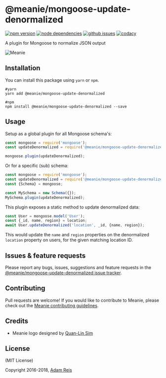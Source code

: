 # @meanie/mongoose-update-denormalized

[![npm version](https://img.shields.io/npm/v/@meanie/mongoose-update-denormalized.svg)](https://www.npmjs.com/package/@meanie/mongoose-update-denormalized)
[![node dependencies](https://david-dm.org/meanie/mongoose-update-denormalized.svg)](https://david-dm.org/meanie/mongoose-update-denormalized)
[![github issues](https://img.shields.io/github/issues/meanie/mongoose-update-denormalized.svg)](https://github.com/meanie/mongoose-update-denormalized/issues)
[![codacy](https://img.shields.io/codacy/400e8324a71d4410b9dc3980b5f8cdea.svg)](https://www.codacy.com/app/meanie/mongoose-update-denormalized)


A plugin for Mongoose to normalize JSON output

![Meanie](https://raw.githubusercontent.com/meanie/meanie/master/meanie-logo-full.png)

## Installation

You can install this package using `yarn` or `npm`.

```shell
#yarn
yarn add @meanie/mongoose-update-denormalized

#npm
npm install @meanie/mongoose-update-denormalized --save
```

## Usage

Setup as a global plugin for all Mongoose schema's:

```js
const mongoose = require('mongoose');
const updateDenormalized = require('@meanie/mongoose-update-denormalized');

mongoose.plugin(updateDenormalized);
```

Or for a specific (sub) schema:

```js
const mongoose = require('mongoose');
const updateDenormalized = require('@meanie/mongoose-update-denormalized');
const {Schema} = mongoose;

const MySchema = new Schema({});
MySchema.plugin(updateDenormalized);
```

This plugin exposes a static method to update denormalized data:

```js
const User = mongoose.model('User');
const {_id, name, region} = location;
await User.updateDenormalized('location', _id, {name, region});
```

This would update the `name` and `region` properties on the denormalized `location`
property on users, for the given matching location ID.

## Issues & feature requests

Please report any bugs, issues, suggestions and feature requests in the [@meanie/mongoose-update-denormalized issue tracker](https://github.com/meanie/mongoose-update-denormalized/issues).

## Contributing

Pull requests are welcome! If you would like to contribute to Meanie, please check out the [Meanie contributing guidelines](https://github.com/meanie/meanie/blob/master/CONTRIBUTING.md).

## Credits

* Meanie logo designed by [Quan-Lin Sim](mailto:quan.lin.sim+meanie@gmail.com)

## License
(MIT License)

Copyright 2016-2018, [Adam Reis](https://adam.reis.nz)
